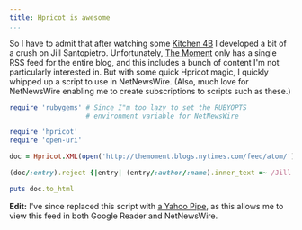 ```yaml
---
title: Hpricot is awesome
...
```


So I have to admit that after watching some [Kitchen 4B](http://video.nytimes.com/video/2009/04/18/magazine/1194839633989/pizza-at-home.html,) I developed a bit of a crush on Jill Santopietro. Unfortunately, [The Moment](http://themoment.blogs.nytimes.com/) only has a single RSS feed for the entire blog, and this includes a bunch of content I'm not particularly interested in. But with some quick Hpricot magic, I quickly whipped up a script to use in NetNewsWire. (Also, much love for NetNewsWire enabling me to create subscriptions to scripts such as these.)

```ruby
require 'rubygems' # Since I"m too lazy to set the RUBYOPTS
                   # environment variable for NetNewsWire

require 'hpricot'
require 'open-uri'

doc = Hpricot.XML(open('http://themoment.blogs.nytimes.com/feed/atom/'))

(doc/:entry).reject {|entry| (entry/:author/:name).inner_text =~ /Jill Santopietro/ }.remove

puts doc.to_html
```

**Edit:** I've since replaced this script with [a Yahoo Pipe](http://pipes.yahoo.com/kejadlen/58c7c48b0198b276d2a98c11e08179b5), as this allows me to view this feed in both Google Reader and NetNewsWire.
